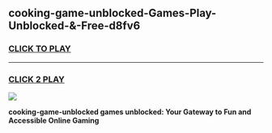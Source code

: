 
## cooking-game-unblocked-Games-Play-Unblocked-&-Free-d8fv6
<h3>
<a href="https://premium76.site?title=cooking-game-unblocked&ref=24A">CLICK TO PLAY</a></h3>
<hr>

<h3>
<a href="https://premium76.site?title=cooking-game-unblocked&ref=24A">CLICK 2 PLAY</a>
  
</h3>

<a href="https://premium76.site?title=cooking-game-unblocked&ref=24A"><img src="https://clearcache.store/games.png"></a>


**cooking-game-unblocked games unblocked: Your Gateway to Fun and Accessible Online Gaming**
